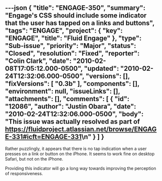 ---json
{
  "title": "ENGAGE-350",
  "summary": "Engage's CSS should include some indicator that the user has tapped on a links and buttons",
  "tags": "ENGAGE",
  "project": {
    "key": "ENGAGE",
    "title": "Fluid Engage"
  },
  "type": "Sub-issue",
  "priority": "Major",
  "status": "Closed",
  "resolution": "Fixed",
  "reporter": "Colin Clark",
  "date": "2010-02-08T17:05:12.000-0500",
  "updated": "2010-02-24T12:32:06.000-0500",
  "versions": [],
  "fixVersions": [
    "0.3b"
  ],
  "components": [],
  "environment": null,
  "issueLinks": [],
  "attachments": [],
  "comments": [
    {
      "id": "12086",
      "author": "Justin Obara",
      "date": "2010-02-24T12:32:06.000-0500",
      "body": "This issue was actually resolved as part of <https://fluidproject.atlassian.net/browse/ENGAGE-331#icft=ENGAGE-331>\n"
    }
  ]
}
---
Rather puzzlingly, it appears that there is no tap indication when a user presses on a link or button on the iPhone. It seems to work fine on desktop Safari, but not on the iPhone.

Providing this indicator will go a long way towards improving the perception of responsiveness.

        